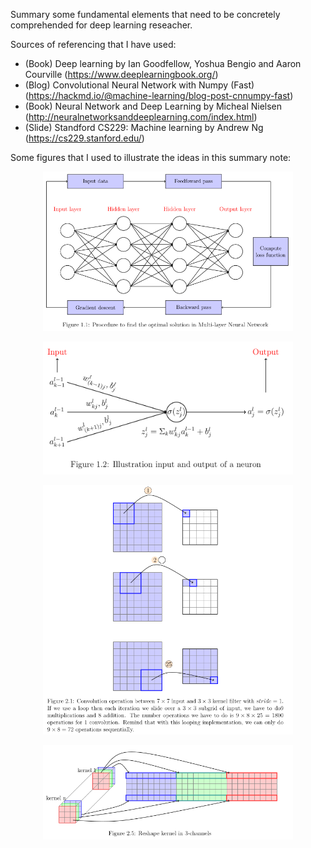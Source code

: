 Summary some fundamental elements that need to be concretely comprehended for deep learning reseacher.

Sources of referencing that I have used:
+ (Book) Deep learning by Ian Goodfellow, Yoshua Bengio and Aaron Courville (https://www.deeplearningbook.org/)
+ (Blog) Convolutional Neural Network with Numpy (Fast) (https://hackmd.io/@machine-learning/blog-post-cnnumpy-fast)
+ (Book) Neural Network and Deep Learning by Micheal Nielsen (http://neuralnetworksanddeeplearning.com/index.html)
+ (Slide) Standford CS229: Machine learning by Andrew Ng (https://cs229.stanford.edu/)

Some figures that I used to illustrate the ideas in this summary note:
<p align='center'>
<img src="images/neural_network.png" alt="Diagram" width=400>
</p>
<p align="center">
  <img src="images/forward_pass.png" alt="Forward pass neural network" width="400">
</p>
<p align="center">
  <img src="images/convolution.png" alt="Convolution operation" width="400">
</p>
<p align="center">
  <img src="images/vectorized_convolution.png" alt="Reshape the kernel to implement vectorized convolution" width="400">
</p>
